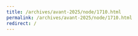 ```yaml
---
title: /archives/avant-2025/node/1710.html
permalink: /archives/avant-2025/node/1710.html
redirect: /
---
```

